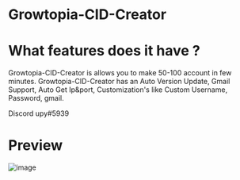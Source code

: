 # Growtopia-CID-Creator

# What features does it have ?

Growtopia-CID-Creator is allows you to make 50-100 account in few minutes. Growtopia-CID-Creator has an Auto Version Update, Gmail Support, Auto Get Ip&port, Customization's like Custom Username, Password, gmail.

Discord upy#5939

# Preview
![image](https://user-images.githubusercontent.com/83706783/147497134-5d68a203-cd75-47cb-8885-1efc0f4bd614.png)
